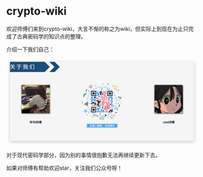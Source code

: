 # crypto-wiki

欢迎师傅们来到crypto-wiki，大言不惭的称之为wiki，但实际上到现在为止只完成了古典密码学的知识点的整理。

介绍一下我们自己：

![qrcode](docs/images/qrcode.png)

对于现代密码学部分，因为别的事情很抱歉无法再继续更新下去。

如果对师傅有帮助欢迎star，关注我们公众号呀！